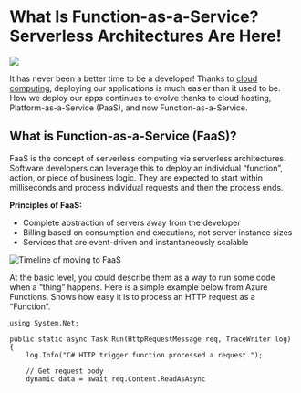 # What Is Function-as-a-Service? Serverless Architectures Are Here!

![](https://stackify.com/wp-content/uploads/2017/05/no-servers-793x397.jpg)

It has never been a better time to be a developer! Thanks to [cloud computing](https://stackify.com/4-ways-cloud-influenced-app-troubleshooting/), deploying our applications is much easier than it used to be. How we deploy our apps continues to evolve thanks to cloud hosting, Platform-as-a-Service \(PaaS\), and now Function-as-a-Service.

## What is Function-as-a-Service \(FaaS\)?

FaaS is the concept of serverless computing via serverless architectures. Software developers can leverage this to deploy an individual “function”, action, or piece of business logic. They are expected to start within milliseconds and process individual requests and then the process ends.

**Principles of FaaS:**

* Complete abstraction of servers away from the developer
* Billing based on consumption and executions, not server instance sizes
* Services that are event-driven and instantaneously scalable

![Timeline of moving to FaaS](https://stackify.com/wp-content/uploads/2017/05/what-is-function-as-a-service-serverless-architectures-are-here-11196.png)

At the basic level, you could describe them as a way to run some code when a “thing” happens. Here is a simple example below from Azure Functions. Shows how easy it is to process an HTTP request as a “Function”.

```text
using System.Net;

public static async Task Run(HttpRequestMessage req, TraceWriter log)
{
    log.Info("C# HTTP trigger function processed a request.");

    // Get request body
    dynamic data = await req.Content.ReadAsAsync
```

